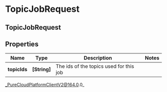 # TopicJobRequest

## TopicJobRequest

## Properties

|Name | Type | Description | Notes|
|------------ | ------------- | ------------- | -------------|
| **topicIds** | **[String]** | The ids of the topics used for this job | |



_PureCloudPlatformClientV2@164.0.0_
